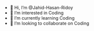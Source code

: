 - 👋 Hi, I’m @Jahid-Hasan-Ridoy
- 👀 I’m interested in Coding
- 🌱 I’m currently learning Coding
- 💞️ I’m looking to collaborate on Coding

<!---
Jahid-Hasan-Ridoy/Jahid-Hasan-Ridoy is a ✨ special ✨ repository because its `README.md` (this file) appears on your GitHub profile.
You can click the Preview link to take a look at your changes.
--->
